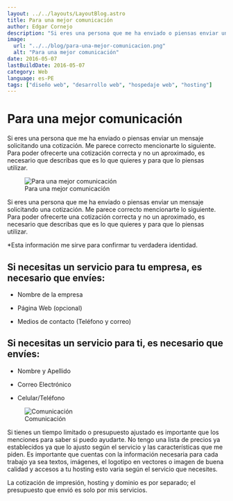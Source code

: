 ```yaml
---
layout: ../../layouts/LayoutBlog.astro
title: Para una mejor comunicación
author: Edgar Cornejo
description: "Si eres una persona que me ha enviado o piensas enviar un mensaje solicitando una cotización. Me parece correcto mencionarte lo siguiente. Para poder ofrecerte una cotización correcta y no un aproximado, es necesario que describas que es lo que quieres y para que lo piensas utilizar."
image:
  url: "../../blog/para-una-mejor-comunicacion.png"
  alt: "Para una mejor comunicación"
date: 2016-05-07
lastBuildDate: 2016-05-07
category: Web
language: es-PE
tags: ["diseño web", "desarrollo web", "hospedaje web", "hosting"]
---
```


# Para una mejor comunicación

Si eres una persona que me ha enviado o piensas enviar un mensaje solicitando una cotización. Me parece correcto mencionarte lo siguiente. Para poder ofrecerte una cotización correcta y no un aproximado, es necesario que describas que es lo que quieres y para que lo piensas utilizar.

<figure>
  <img src="../../blog/para-una-mejor-comunicacion.png" alt="Para una mejor comunicación"/>
  <figcaption>Para una mejor comunicación</figcaption>
</figure>

Si eres una persona que me ha enviado o piensas enviar un mensaje solicitando una cotización. Me parece correcto mencionarte lo siguiente. Para poder ofrecerte una cotización correcta y no un aproximado, es necesario que describas que es lo que quieres y para que lo piensas utilizar.

*Esta información me sirve para confirmar tu verdadera identidad.

## Si necesitas un servicio para tu empresa, es necesario que envíes:

- Nombre de la empresa

- Página Web (opcional)

- Medios de contacto (Teléfono y correo)

## Si necesitas un servicio para ti, es necesario que envíes:

- Nombre y Apellido

- Correo Electrónico

- Celular/Teléfono

<figure>
  <img src="../../blog/comunicacion.jpg" alt="Comunicación"/>
  <figcaption>Comunicación</figcaption>
</figure>

Si tienes un tiempo limitado o presupuesto ajustado es importante que los menciones para saber si puedo ayudarte. No tengo una lista de precios ya establecidos ya que lo ajusto según el servicio y las características que me piden. Es importante que cuentas con la información necesaria para cada trabajo ya sea textos, imágenes, el logotipo en vectores o imagen de buena calidad y accesos a tu hosting esto varia según el servicio que necesites.

La cotización de impresión, hosting y dominio es por separado; el presupuesto que envió es solo por mis servicios.